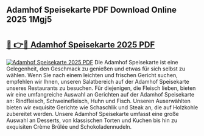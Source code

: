 ## Adamhof Speisekarte PDF Download Online 2025 1Mgj5

# <h2><a href="http://gc9m6n9.nevu.top/?p=Adamhof+Speisekarte">🔗 👉🔴 Adamhof Speisekarte 2025 PDF</a></h2>

[![Adamhof Speisekarte 2025 PDF](https://i.imgur.com/dBaPXMq.png)](http://gc9m6n9.nevu.top/?p=Adamhof+Speisekarte)
Die Adamhof Speisekarte ist eine Gelegenheit, den Geschmack zu genießen und etwas für sich selbst zu wählen. Wenn Sie nach einem leichten und frischen Gericht suchen, empfehlen wir Ihnen, unseren Salatbereich auf der Adamhof Speisekarte unseres Restaurants zu besuchen. Für diejenigen, die Fleisch lieben, bieten wir eine umfangreiche Auswahl an Gerichten auf der Adamhof Speisekarte an: Rindfleisch, Schweinefleisch, Huhn und Fisch. Unseren Auserwählten bieten wir exquisite Gerichte wie Schaschlik und Steak an, die auf Holzkohle zubereitet werden. Unsere Adamhof Speisekarte umfasst eine große Auswahl an Desserts, von klassischen Torten und Kuchen bis hin zu exquisiten Crème Brûlée und Schokoladennudeln.
